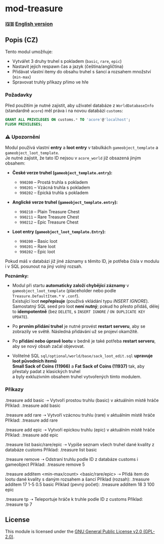 # mod-treasure  

### 🇬🇧 [English version](README.en.md)

## Popis (CZ)  
Tento modul umožňuje:  
- Vytvářet 3 druhy truhel s pokladem (`basic`, `rare`, `epic`)  
- Nastavit jejich respawn čas a jazyk (čeština/angličtina)  
- Přidávat vlastní itemy do obsahu truhel s šancí a rozsahem množství (`min-max`)  
- Spravovat truhly příkazy přímo ve hře  

### Požadavky  
Před použitím je nutné zajistit, aby uživatel databáze z `WorldDatabaseInfo` (standardně `acore`) měl práva i na novou databázi `customs`:  

```sql
GRANT ALL PRIVILEGES ON customs.* TO 'acore'@'localhost';
FLUSH PRIVILEGES;
```

### ⚠️ Upozornění
Modul používá vlastní **entry** a **loot entry** v tabulkách `gameobject_template` a `gameobject_loot_template`.  
Je nutné zajistit, že tato ID nejsou v `acore_world` již obsazená jiným obsahem:

- **České verze truhel (`gameobject_template.entry`):**
  - `990200` – Prostá truhla s pokladem
  - `990201` – Vzácná truhla s pokladem
  - `990202` – Epická truhla s pokladem

- **Anglické verze truhel (`gameobject_template.entry`):**
  - `990210` – Plain Treasure Chest
  - `990211` – Rare Treasure Chest
  - `990212` – Epic Treasure Chest

- **Loot entry (`gameobject_loot_template.Entry`):**
  - `990200` – Basic loot
  - `990201` – Rare loot
  - `990202` – Epic loot

Pokud máš v databázi již jiné záznamy s těmito ID, je potřeba čísla v modulu i v SQL posunout na jiný volný rozsah.

**Poznámky:**
- Modul při startu **automaticky založí chybějící záznamy** v `gameobject_loot_template` (placeholder nebo podle `Treasure.DefaultItem.*` v `.conf`).  
  Existující loot **nepřepisuje** (používá vkládání typu *INSERT IGNORE*).  
  Samostatný SQL seed pro loot **není nutný**; pokud ho přesto přidáš, dělej to **idempotentně** (bez `DELETE`, s `INSERT IGNORE` / `ON DUPLICATE KEY UPDATE`).

- Po **prvním přidání truhel** je nutné provést **restart serveru**, aby se zobrazily ve světě. Následná přidávání už se projeví okamžitě.

- Po **přidání nebo úpravě lootu** v bedně je také potřeba **restart serveru**, aby se nový obsah začal objevovat.

- Volitelné SQL `sql/optional/world/base/sack_loot_edit.sql` **upravuje loot původních itemů**  
  **Small Sack of Coins (11966)** a **Fat Sack of Coins (11937)** tak, aby přestaly padat z klasických truhel  
  a byly exkluzivním obsahem truhel vytvořených tímto modulem.

### Příkazy
.treasure add basic
➝ Vytvoří prostou truhlu (basic) v aktuálním místě hráče
Příklad: .treasure add basic

.treasure add rare
➝ Vytvoří vzácnou truhlu (rare) v aktuálním místě hráče
Příklad: .treasure add rare

.treasure add epic
➝ Vytvoří epickou truhlu (epic) v aktuálním místě hráče
Příklad: .treasure add epic

.treasure list basic/rare/epic
➝ Vypíše seznam všech truhel dané kvality z databáze customs
Příklad: .treasure list basic

.treasure remove <ID>
➝ Odstraní truhlu podle ID z databáze customs i gameobject
Příklad: .treasure remove 5

.treasure additem <itemId> <min-max/count> <chance> <basic/rare/epic>
➝ Přidá item do lootu dané kvality s daným rozsahem a šancí
Příklad (rozsah): .treasure additem 17 1-5 0.5 basic
Příklad (pevný počet): .treasure additem 18 3 100 epic

.treasure tp <ID>
➝ Teleportuje hráče k truhle podle ID z customs
Příklad: .treasure tp 7

## License
This module is licensed under the [GNU General Public License v2.0 (GPL-2.0)](LICENSE).